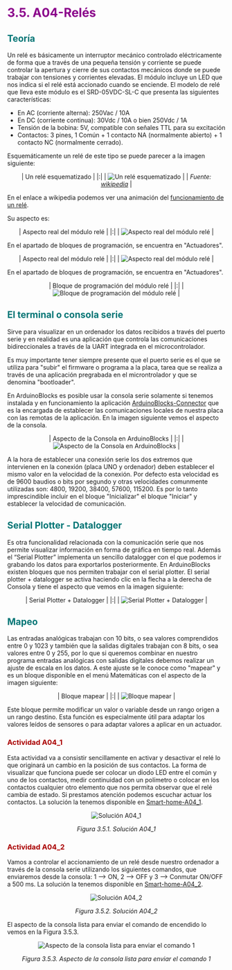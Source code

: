 # <FONT COLOR=#8B008B>3.5. A04-Relés</font>
## <FONT COLOR=#007575>Teoría</font>
Un relé es básicamente un interruptor mecánico controlado eléctricamente de forma que a través de una pequeña tensión y corriente se puede controlar la apertura y cierre de sus contactos mecánicos donde se puede trabajar con tensiones y corrientes elevadas.
El módulo incluye un LED que nos indica si el relé está accionado cuando se enciende.
El modelo de relé que lleva este módulo es el SRD-05VDC-SL-C que presenta las siguientes características:

* En AC (corriente alterna): 250Vac / 10A
* En DC (corriente continua): 30Vdc / 10A o bien 250Vdc / 1A
* Tensión de la bobina: 5V, compatible con señales TTL para su excitación
* Contactos: 3 pines, 1 Común + 1 contacto NA (normalmente abierto) + 1 contacto NC (normalmente cerrado).

Esquemáticamente un relé de este tipo se puede parecer a la imagen siguiente:

<center>

| Un relé esquematizado |
|:|
| ![Un relé esquematizado](../img/3_retos/3_5/esquema-rele.png) |
| *Fuente: [wikipedia](https://es.wikipedia.org/wiki/Relé)* |

</center>

En el enlace a wikipedia podemos ver una animación del [funcionamiento de un relé](https://es.wikipedia.org/wiki/Relé#/media/Archivo:Relay_principle_horizontal_new.gif).

Su aspecto es:

<center>

| Aspecto real del módulo relé |
|:|
| ![Aspecto real del módulo relé](../img/3_retos/3_5/modulo-rele.png) |

</center>

En el apartado de bloques de programación, se encuentra en "Actuadores".

<center>

| Aspecto real del módulo relé |
|:|
| ![Aspecto real del módulo relé](../img/3_retos/3_5/modulo-rele.png) |

</center>

En el apartado de bloques de programación, se encuentra en "Actuadores".

<center>

| Bloque de programación del módulo relé |
|:|
| ![Bloque de programación del módulo relé](../img/3_retos/3_5/bloque-rele.png) |

</center>

## <FONT COLOR=#007575>**El terminal o consola serie**</font>
Sirve para visualizar en un ordenador los datos recibidos a través del puerto serie y en realidad es una aplicación que controla las comunicaciones bidireccionales a través de la UART integrada en el microcontrolador.

Es muy importante tener siempre presente que el puerto serie es el que se utiliza para "subir" el firmware o programa a la placa, tarea que se realiza a través de una aplicación pregrabada en el microntrolador y que se denomina "bootloader".

En ArduinoBlocks es posible usar la consola serie solamente si tenemos instalada y en funcionamiento la aplicación [ArduinoBlocks-Connector](http://www.arduinoblocks.com/web/site/abconnector5) que es la encargada de establecer las comunicaciones locales de nuestra placa con las remotas de la aplicación. En la imagen siguiente vemos el aspecto de la consola.

<center>

| Aspecto de la Consola en ArduinoBlocks |
|:|
| ![Aspecto de la Consola en ArduinoBlocks](../img/3_retos/3_5/consola.png) |

</center>

A la hora de establecer una conexión serie los dos extremos que intervienen en la conexión (placa UNO y ordenador) deben establecer el mismo valor en la velocidad de la conexión. Por defecto esta velocidad es de 9600 baudios o bits por segundo y otras velocidades comunmente utilizadas son: 4800, 19200, 38400, 57600, 115200. Es por lo tanto imprescindible incluir en el bloque "Inicializar" el bloque "Iniciar" y establecer la velocidad de comunicación.

## <FONT COLOR=#007575>**Serial Plotter - Datalogger**</font>
Es otra funcionalidad relacionada con la comunicación serie que nos permite visualizar información en forma de gráfica en tiempo real. Además el “Serial Plotter” implementa un sencillo datalogger con el que podemos ir grabando los datos para exportarlos posteriormente. En ArduinoBlocks existen bloques que nos permiten trabajar con el serial plotter. El serial plotter + datalogger se activa haciendo clic en la flecha a la derecha de Consola y tiene el aspecto que vemos en la imagen siguiente:

<center>

| Serial Plotter + Datalogger |
|:|
| ![Serial Plotter + Datalogger](../img/3_retos/3_5/plotter.png) |

</center>

## <FONT COLOR=#007575>**Mapeo**</font>
Las entradas analógicas trabajan con 10 bits, o sea valores comprendidos entre 0 y 1023 y también que la salidas digitales trabajan con 8 bits, o sea valores entre 0 y 255, por lo que si queremos combinar en nuestro programa entradas analógicas con salidas digitales debemos realizar un ajuste de escala en los datos. A este ajuste se le conoce como "mapear" y es un bloque disponible en el menú Matemáticas con el aspecto de la imagen siguiente:

<center>

| Bloque mapear |
|:|
| ![Bloque mapear](../img/3_retos/3_5/mapear.png) |

</center>

Este bloque permite modificar un valor o variable desde un rango origen a un rango destino. Esta función es especialmente útil para adaptar los valores leídos de sensores o para adaptar valores a aplicar en un actuador.

### <FONT COLOR=#AA0000>Actividad A04_1</font>
Esta actividad va a consistir sencillamente en activar y desactivar el relé lo que originará un cambio en la posición de sus contactos. La forma de visualizar que funciona puede ser colocar un diodo LED entre el común y uno de los contactos, medir continuidad con un polímetro o colocar en los contactos cualquier otro elemento que nos permita observar que el relé cambia de estado. Si prestamos atención podemos escuchar actuar los contactos. La solución la tenemos disponible en [Smart-home-A04_1](http://www.arduinoblocks.com/web/project/914343).

<center>

![Solución A04_1](../img/3_retos/3_5/F3_5_1.png)

*Figura 3.5.1. Solución A04_1*

</center>

### <FONT COLOR=#AA0000>Actividad A04_2</font>
Vamos a controlar el accionamiento de un relé desde nuestro ordenador a través de la consola serie utilizando los siguientes comandos, que enviaremos desde la consola: 1 –> ON, 2 –> OFF y 3 –> Conmutar ON/OFF a 500 ms. La solución la tenemos disponible en [Smart-home-A04_2](http://www.arduinoblocks.com/web/project/914357).

<center>

![Solución A04_2](../img/3_retos/3_5/F3_5_2.png)

*Figura 3.5.2. Solución A04_2*

</center>

El aspecto de la consola lista para enviar el comando de encendido lo vemos en la Figura 3.5.3.

<center>

![Aspecto de la consola lista para enviar el comando 1](../img/3_retos/3_5/F3_5_3.png)

*Figura 3.5.3. Aspecto de la consola lista para enviar el comando 1*

</center>
